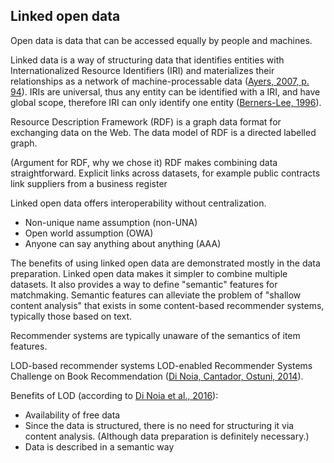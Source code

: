 ## Linked open data

<!--
The open definition
Linked data principles
Semantic web technologies
-->

<!-- Open data -->

Open data is data that can be accessed equally by people and machines.

<!-- Linked data -->

Linked data is a way of structuring data that identifies entities with Internationalized Resource Identifiers (IRI) and materializes their relationships as a network of machine-processable data ([Ayers, 2007, p. 94](#Ayers2007)).
IRIs are universal, thus any entity can be identified with a IRI, and have global scope, therefore IRI can only identify one entity ([Berners-Lee, 1996](#BernersLee1996)).

Resource Description Framework (RDF) is a graph data format for exchanging data on the Web.
The data model of RDF is a directed labelled graph.

(Argument for RDF, why we chose it)
RDF makes combining data straightforward.
Explicit links across datasets, for example public contracts link suppliers from a business register

Linked open data offers interoperability without centralization.

* Non-unique name assumption (non-UNA)
* Open world assumption (OWA)
* Anyone can say anything about anything (AAA)

<!-- ### Preliminaries
Minimal introductions to the topics covered in this thesis to enable comprehension of the further text.
* RDF
* SPARQL
-->

The benefits of using linked open data are demonstrated mostly in the data preparation.
Linked open data makes it simpler to combine multiple datasets.
It also provides a way to define "semantic" features for matchmaking.
Semantic features can alleviate the problem of "shallow content analysis" that exists in some content-based recommender systems, typically those based on text.

Recommender systems are typically unaware of the semantics of item features.

LOD-based recommender systems
LOD-enabled Recommender Systems Challenge on Book Recommendation ([Di Noia, Cantador, Ostuni, 2014](#DiNoia2014)).

Benefits of LOD (according to [Di Noia et al., 2016](#DiNoia2016)):

* Availability of free data
* Since the data is structured, there is no need for structuring it via content analysis. (Although data preparation is definitely necessary.)
* Data is described in a semantic way
